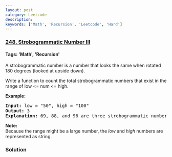```yaml
---
layout: post
category: Leetcode
description: 
keywords: ['Math', 'Recursion', 'Leetcode', 'Hard']
---
```

### [248. Strobogrammatic Number III](https://leetcode.com/problems/strobogrammatic-number-iii)

#### Tags: 'Math', 'Recursion'

<div class="content__u3I1 question-content__JfgR"><div><p>A strobogrammatic number is a number that looks the same when rotated 180 degrees (looked at upside down).</p>
<p>Write a function to count the total strobogrammatic numbers that exist in the range of low &lt;= num &lt;= high.</p>
<p><b>Example:</b></p>
<pre><b>Input:</b> low = "50", high = "100"
<b>Output:</b> 3 
<strong>Explanation: </strong>69, 88, and 96 are three strobogrammatic numbers.</pre>
<p><strong>Note:</strong><br/>
Because the range might be a large number, the <em>low</em> and <em>high</em> numbers are represented as string.</p>
</div></div>

### Solution
